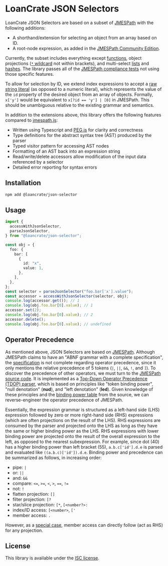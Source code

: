 # LoanCrate JSON Selectors

LoanCrate JSON Selectors are based on a subset of [JMESPath](https://jmespath.org)
with the following additions:

- A shorthand/extension for selecting an object from an array based on ID.
- A root-node expression, as added in the [JMESPath Community Edition](https://jmespath.site/main/#spec-root-node).

Currently, the subset includes everything except [functions](https://jmespath.org/specification.html#functions-expressions),
object projections ([`*` wildcard](https://jmespath.org/specification.html#wildcard-expressions) not within brackets),
and multi-select [lists](https://jmespath.org/specification.html#multiselect-list) and [hashes](https://jmespath.org/specification.html#multiselect-hash).
The library passes all of the [JMESPath compliance tests](https://github.com/jmespath/jmespath.test) not using those specific features.

To allow for selection by ID, we extend index expressions to accept a
[raw string literal](https://jmespath.org/specification.html#raw-string-literals)
(as opposed to a numeric literal), which represents the value of the `id` property
of the desired object from an array of objects.
Formally, `x['y']` would be equivalent to `x[?id == 'y'] | [0]` in JMESPath.
This should be unambiguous relative to the existing grammar and semantics.

In addition to the extensions above, this library offers the following features compared to [jmespath.js](https://github.com/jmespath/jmespath.js):

- Written using Typescript and [PEG.js](https://pegjs.org/) for clarity and correctness
- Type definitions for the abstract syntax tree (AST) produced by the parser
- Typed visitor pattern for accessing AST nodes
- Formatting of an AST back into an expression string
- Read/write/delete accessors allow modification of the input data referenced by a selector
- Detailed error reporting for syntax errors

## Installation

```sh
npm add @loancrate/json-selector
```

## Usage

```ts
import {
  accessWithJsonSelector,
  parseJsonSelector,
} from "@loancrate/json-selector";

const obj = {
  foo: {
    bar: [
      {
        id: "x",
        value: 1,
      },
    ],
  },
};
const selector = parseJsonSelector("foo.bar['x'].value");
const accessor = accessWithJsonSelector(selector, obj);
console.log(accessor.get()); // 1
console.log(obj.foo.bar[0].value); // 1
accessor.set(2);
console.log(obj.foo.bar[0].value); // 2
accessor.delete();
console.log(obj.foo.bar[0].value); // undefined
```

## Operator Precedence

As mentioned above, JSON Selectors are based on
[JMESPath](https://jmespath.org). Although JMESPath claims to have an "ABNF
grammar with a complete specification", the
[specification](https://jmespath.org/specification.html) is not complete
regarding operator precedence, since it only mentions the relative precedence of
5 tokens (`|`, `||`, `&&`, `!`, and `]`). To discover the precedence of other
operators, we must turn to the [JMESPath source
code](https://github.com/jmespath/jmespath.js/blob/master/jmespath.js). It is
implemented as a [Top-Down Operator Precedence (TDOP)
parser](https://eli.thegreenplace.net/2010/01/02/top-down-operator-precedence-parsing),
which is based on principles like "token binding power", "null denotation"
(**nud**), and "left denotation" (**led**). Given knowledge of these principles
and the [binding power
table](https://github.com/jmespath/jmespath.js/blob/master/jmespath.js#L474-L501)
from the source, we can reverse-engineer the operator precedence of JMESPath.

Essentially, the expression grammar is structured as a left-hand side (LHS)
expression followed by zero or more right-hand side (RHS) expressions (which are
often projections on the result of the LHS). RHS expressions are consumed by the
parser and projected onto the LHS as long as they have the same or higher
binding power as the LHS. RHS expressions with lower binding power are projected
onto the result of the overall expression to the left, as opposed to the nearest
subexpression. For example, since dot (40) has a higher binding power than left
bracket (55), `a.b.c['id'].d.e` is parsed and evaluated like
`((a.b.c)['id']).d.e`. Binding power and precedence can be summarized as
follows, in increasing order:

- pipe: `|`
- or: `||`
- and: `&&`
- compare: `<=`, `>=`, `<`, `>`, `==`, `!=`
- not: `!`
- flatten projection: `[]`
- filter projection: `[?`
- star/slice projection: `[*`, `[<number?>:`
- index/ID access: `[<number>`, `['`
- member access: `.`

However, as a [special
case](https://github.com/jmespath/jmespath.js/blob/master/jmespath.js#L803-L805),
member access can directly follow (act as RHS) for any projection.

## License

This library is available under the [ISC license](LICENSE).
